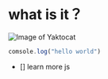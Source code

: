 # what is it？

![Image of Yaktocat](https://octodex.github.com/images/yaktocat.png)

```js
comsole.log("hello world")
```

- [] learn more js
